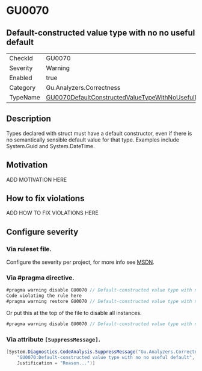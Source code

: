 # GU0070
## Default-constructed value type with no no useful default

<!-- start generated table -->
<table>
<tr>
  <td>CheckId</td>
  <td>GU0070</td>
</tr>
<tr>
  <td>Severity</td>
  <td>Warning</td>
</tr>
<tr>
  <td>Enabled</td>
  <td>true</td>
</tr>
<tr>
  <td>Category</td>
  <td>Gu.Analyzers.Correctness</td>
</tr>
<tr>
  <td>TypeName</td>
  <td><a href="https://github.com/JohanLarsson/Gu.Analyzers/blob/master/Gu.Analyzers.Analyzers/GU0070DefaultConstructedValueTypeWithNoUsefulDefault.cs">GU0070DefaultConstructedValueTypeWithNoUsefulDefault</a></td>
</tr>
</table>
<!-- end generated table -->

## Description

Types declared with struct must have a default constructor, even if there is no semantically sensible default value for that type. Examples include System.Guid and System.DateTime.

## Motivation

ADD MOTIVATION HERE

## How to fix violations

ADD HOW TO FIX VIOLATIONS HERE

<!-- start generated config severity -->
## Configure severity

### Via ruleset file.

Configure the severity per project, for more info see [MSDN](https://msdn.microsoft.com/en-us/library/dd264949.aspx).

### Via #pragma directive.
```C#
#pragma warning disable GU0070 // Default-constructed value type with no no useful default
Code violating the rule here
#pragma warning restore GU0070 // Default-constructed value type with no no useful default
```

Or put this at the top of the file to disable all instances.
```C#
#pragma warning disable GU0070 // Default-constructed value type with no no useful default
```

### Via attribute `[SuppressMessage]`.

```C#
[System.Diagnostics.CodeAnalysis.SuppressMessage("Gu.Analyzers.Correctness", 
    "GU0070:Default-constructed value type with no no useful default", 
    Justification = "Reason...")]
```
<!-- end generated config severity -->